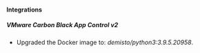 #### Integrations
##### VMware Carbon Black App Control v2
- Upgraded the Docker image to: *demisto/python3:3.9.5.20958*.
